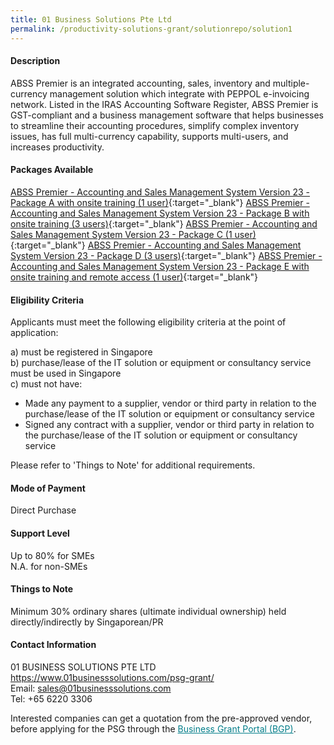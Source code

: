 ```yaml
---
title: 01 Business Solutions Pte Ltd
permalink: /productivity-solutions-grant/solutionrepo/solution1
---
```


#### Description

ABSS Premier is an integrated accounting, sales, inventory and multiple-currency management solution which integrate with  PEPPOL e-invoicing network. Listed in the IRAS Accounting Software Register, ABSS Premier is GST-compliant and a business management software that helps businesses to streamline their accounting procedures, simplify complex inventory issues, has full multi-currency capability, supports multi-users, and increases productivity.

#### Packages Available

[ABSS Premier - Accounting and Sales Management System Version 23 - Package A with onsite training (1 user)](/images/psg/01_BUSINESS_SOLUTIONS_20200036_Annex_3_20200625144627_Part_1.pdf){:target="_blank"}
[ABSS Premier - Accounting and Sales Management System Version 23 - Package B with onsite training (3 users)](/images/psg/01_BUSINESS_SOLUTIONS_20200036_Annex_3_20200625144627_Part_1.pdf){:target="_blank"}
[ABSS Premier - Accounting and Sales Management System Version 23 - Package C (1 user)](/images/psg/01_BUSINESS_SOLUTIONS_20200036_Annex_3_20200625144627_Part_1.pdf){:target="_blank"}
[ABSS Premier - Accounting and Sales Management System Version 23 - Package D (3 users)](/images/psg/01_BUSINESS_SOLUTIONS_20200036_Annex_3_20200625144627_Part_1.pdf){:target="_blank"}
[ABSS Premier - Accounting and Sales Management System Version 23 - Package E with onsite training and remote access (1 user)](/images/psg/01_BUSINESS_SOLUTIONS_20200036_Annex_3_20200625144627_Part_1.pdf){:target="_blank"}

#### Eligibility Criteria

Applicants must meet the following eligibility criteria at the point of application:

a) must be registered in Singapore <br>
b) purchase/lease of the IT solution or equipment or consultancy service must be used in Singapore <br>
c) must not have:
- Made any payment to a supplier, vendor or third party in relation to the purchase/lease of the IT solution or equipment or consultancy service
- Signed any contract with a supplier, vendor or third party in relation to the purchase/lease of the IT solution or equipment or consultancy service

Please refer to 'Things to Note' for additional requirements.

#### Mode of Payment
Direct Purchase

#### Support Level
Up to 80% for SMEs <br>
N.A. for non-SMEs

#### Things to Note
Minimum 30% ordinary shares (ultimate individual ownership) held directly/indirectly by Singaporean/PR

#### Contact Information
01 BUSINESS SOLUTIONS PTE LTD<br>https://www.01businesssolutions.com/psg-grant/<br>Email: sales@01businesssolutions.com<br>Tel: +65 6220 3306

Interested companies can get a quotation from the pre-approved vendor, before applying for the PSG through the <a target='_blank' style='color:#037e8a' href='https://www.businessgrants.gov.sg/'>Business Grant Portal (BGP)</a>.
